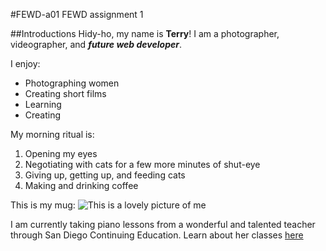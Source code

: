#FEWD-a01
FEWD assignment 1

##Introductions
Hidy-ho, my name is **Terry**! I am a photographer, videographer, and _**future web developer**_.

I enjoy:
* Photographing women
* Creating short films
* Learning
* Creating

My morning ritual is:
1. Opening my eyes
2. Negotiating with cats for a few more minutes of shut-eye
3. Giving up, getting up, and feeding cats
4. Making and drinking coffee

This is my mug:
![This is a lovely picture of me](http://testingfx.com/images/fewdTerry.jpg)

I am currently taking piano lessons from a wonderful and talented teacher through San Diego Continuing Education. Learn about her classes [here](http://helenaweipiano.org)

